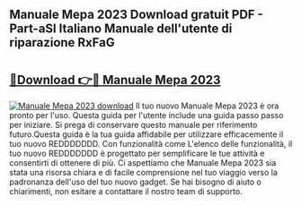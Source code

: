 ## Manuale Mepa 2023 Download gratuit PDF - Part-aSl Italiano Manuale dell'utente di riparazione RxFaG

# <h2><a href="http://dfcw9r.blite.top/?on=Manuale+Mepa+2023">🔗Download 👉🔴 Manuale Mepa 2023</a></h2>

[![Manuale Mepa 2023 download](https://i.imgur.com/lujVjoI.png)](http://dfcw9r.blite.top/?on=Manuale+Mepa+2023)
Il tuo nuovo Manuale Mepa 2023 è ora pronto per l'uso. Questa guida per l'utente include una guida passo passo per iniziare. Si prega di conservare questo manuale per riferimento futuro.Questa guida è la tua guida affidabile per utilizzare efficacemente il tuo nuovo REDDDDDDD. Con funzionalità come L'elenco delle funzionalità, il tuo nuovo REDDDDDDD è progettato per semplificare le tue attività e consentirti di ottenere di più. Ci aspettiamo che Manuale Mepa 2023 sia stata una risorsa chiara e di facile comprensione nel tuo viaggio verso la padronanza dell'uso del tuo nuovo gadget. Se hai bisogno di aiuto o chiarimenti, non esitare a contattare il nostro team di supporto.
